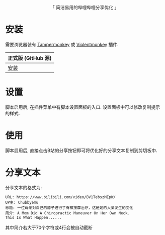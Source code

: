 <div align="center">

「 简洁易用的哔哩哔哩分享优化 」

</div>

# 安装

需要浏览器装有 [Tampermonkey](https://tampermonkey.net/) 或 [Violentmonkey](https://violentmonkey.github.io/) 插件.

| 正式版 (GitHub 源)                                                                                      |
| -------------------------------------------------------------------------------------------------------- |
| [安装](https://raw.githubusercontent.com/doublebobcat/Bilibili-Share-Optimization/master/bilibili-share-optimization.user.js) |

# 设置

脚本启用后, 在插件菜单中有脚本设置面板的入口. 设置面板中可以修改复制提示的样式.

# 使用

脚本启用后, 直接点击B站的分享按钮即可将优化好的分享文本复制到剪切板中.

# 分享文本

分享文本的格式为:

```text
URL: https://www.bilibili.com/video/BV1TebszMEpW/
UP主: Chubbyemu
标题: 一位母亲对自己的脖子进行了脊椎按摩治疗，这是她的大脑发生的变化
简介: A Mom Did A Chiropractic Maneuver On Her Own Neck.
This Is What Happen......
```

其中简介若大于70个字符或4行会被自动截断
